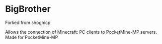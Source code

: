 # BigBrother
Forked from shoghicp

Allows the connection of Minecraft: PC clients to PocketMine-MP servers. Made for PocketMine-MP
